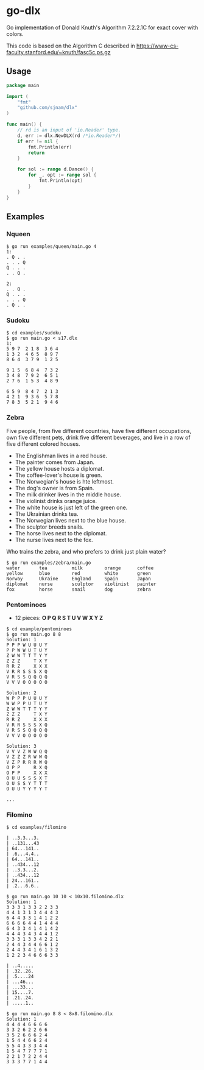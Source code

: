# go-dlx
Go implementation of Donald Knuth's Algorithm 7.2.2.1C for exact cover with colors.

This code is based on the Algorithm C described in
https://www-cs-faculty.stanford.edu/~knuth/fasc5c.ps.gz

## Usage
````go
package main

import (
	"fmt"
	"github.com/sjnam/dlx"
)

func main() {
	// rd is an input of 'io.Reader' type.
	d, err := dlx.NewDLX(rd /*io.Reader*/)
	if err != nil {
		fmt.Println(err)
		return
	}

	for sol := range d.Dance() {
		for _, opt := range sol {
			fmt.Println(opt)
		}
	}
}
````

## Examples

### Nqueen
````
$ go run examples/queen/main.go 4
1:
. Q . .
. . . Q
Q . . .
. . Q .

2:
. . Q .
Q . . .
. . . Q
. Q . .

````

### Sudoku
````
$ cd examples/sudoku
$ go run main.go < s17.dlx
1:
5 9 7  2 1 8  3 6 4
1 3 2  4 6 5  8 9 7
8 6 4  3 7 9  1 2 5

9 1 5  6 8 4  7 3 2
3 4 8  7 9 2  6 5 1
2 7 6  1 5 3  4 8 9

6 5 9  8 4 7  2 1 3
4 2 1  9 3 6  5 7 8
7 8 3  5 2 1  9 4 6

````

### Zebra
Five people, from five different countries, have five different occupations,
own five different pets, drink five different beverages, and live in a row of
five different colored houses.

- The Englishman lives in a red house.
- The painter comes from Japan.
- The yellow house hosts a diplomat.
- The coffee-lover's house is green.
- The Norwegian's house is hte leftmost.
- The dog's owner is from Spain.
- The milk drinker lives in the middle house.
- The violinist drinks orange juice.
- The white house is just left of the green one.
- The Ukrainian drinks tea.
- The Norwegian lives next to the blue house.
- The sculptor breeds snails.
- The horse lives next to the diplomat.
- The nurse lives next to the fox.

Who trains the zebra, and who prefers to drink just plain water?

````
$ go run examples/zebra/main.go
water       tea         milk        orange      coffee
yellow      blue        red         white       green
Norway      Ukraine     England     Spain       Japan
diplomat    nurse       sculptor    violinist   painter
fox         horse       snail       dog         zebra
````

### Pentominoes
- 12 pieces: **O P Q R S T U V W X Y Z**

````
$ cd example/pentominoes
$ go run main.go 8 8
Solution: 1
P P P W U U U Y 
P P W W U T U Y 
Z W W T T T Y Y 
Z Z Z     T X Y 
R R Z     X X X 
V R R S S S X Q 
V R S S Q Q Q Q 
V V V O O O O O 

Solution: 2
W P P P U U U Y 
W W P P U T U Y 
Z W W T T T Y Y 
Z Z Z     T X Y 
R R Z     X X X 
V R R S S S X Q 
V R S S Q Q Q Q 
V V V O O O O O 

Solution: 3
V V V Z W W Q Q 
V Z Z Z R W W Q 
V Z P R R R W Q 
O P P     R X Q 
O P P     X X X 
O U U S S S X T 
O U S S Y T T T 
O U U Y Y Y Y T 

...
````

### Filomino
````
$ cd examples/filomino

| ..3.3...3.
| ..131...43
| 64...141..
| .6...4.4..
| 64...141..
| ..434...12
| ..3.3...2.
| ..434...12
| 24...161..
| .2...6.6..

$ go run main.go 10 10 < 10x10.filomino.dlx 
Solution: 1
3 3 3 1 3 3 2 2 3 3 
4 4 1 3 1 3 4 4 4 3 
6 4 4 3 3 1 4 1 2 2 
6 6 6 6 4 4 1 4 4 4 
6 4 3 3 4 1 4 1 4 2 
4 4 4 3 4 3 4 4 1 2 
3 3 3 1 3 3 4 2 2 1 
2 4 4 3 4 4 6 6 1 2 
2 4 4 3 4 1 6 1 3 2 
1 2 2 3 4 6 6 6 3 3 

| ..4.....
| .32..26.
| .5....24
| ...46...
| ...33...
| 15....7.
| .21..24.
| .....1..

$ go run main.go 8 8 < 8x8.filomino.dlx
Solution: 1
4 4 4 4 6 6 6 6 
3 3 2 6 2 2 6 6 
3 5 2 6 6 6 2 4 
1 5 4 4 6 6 2 4 
5 5 4 3 3 3 4 4 
1 5 4 7 7 7 7 1 
2 2 1 7 2 2 4 4 
3 3 3 7 7 1 4 4 
````
